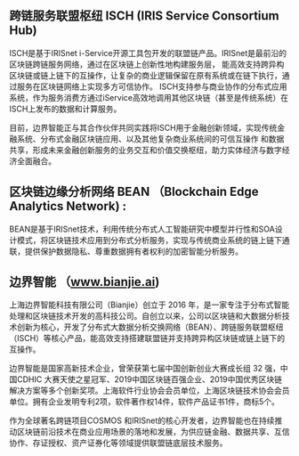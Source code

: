 ## 跨链服务联盟枢纽 ISCH (IRIS Service Consortium Hub) 

ISCH是基于IRISnet i-Service开源工具包开发的联盟链产品。IRISnet是最前沿的区块链跨链服务网络，通过在区块链上创新性地构建服务层，
能高效支持跨异构区块链或链上链下的互操作，让复杂的商业逻辑保留在原有系统或在链下执行，通过服务在区块链网络上实现多方可信协作。
ISCH支持参与商业协作的分布式应用系统，作为服务消费方通过iService高效地调用其他区块链（甚至是传统系统）在ISCH上发布的数据和计算服务。

目前，边界智能正与其合作伙伴共同实践将ISCH用于金融创新领域，实现传统金融系统、分布式金融区块链应用、以及其他复杂商业系统间的可信互操作
和数据共享，形成未来金融创新服务的业务交互和价值交换枢纽，助力实体经济与数字经济全面融合。

## 区块链边缘分析网络 BEAN （Blockchain Edge Analytics Network) :

BEAN是基于IRISnet技术，利用传统分布式人工智能研究中模型并行性和SOA设计模式，将区块链技术应用到分布式分析服务，实现与传统商业系统的链上链下通联，提供保护数据隐私、尊重数据拥有者权利的加密智能分析服务。

## 边界智能 （www.bianjie.ai)

上海边界智能科技有限公司（Bianjie）创⽴于 2016 年，是⼀家专注于分布式智能处理和区块链技术开发的⾼科技公司。自创立以来，公司以区块链和⼤数据分析技术创新为核⼼，开发了分布式⼤数据分析交换网络（BEAN）、跨链服务联盟枢纽（ISCH）等核心产品，能高效支持搭建联盟链并支持跨异构区块链或链上链下的互操作。

边界智能是国家高新技术企业，曾荣获第七届中国创新创业⼤赛成⻓组 32 强，中国CDHIC 大赛天使之星冠军、2019中国区块链百强企业、2019中国优秀区块链解决方案等多个创新奖项。上海软件行业协会会员单位，上海区块链技术协会会员单位。拥有企业发明专利2项，软件著作权14件，软件产品证书1件，商标5个。

作为全球著名跨链项目COSMOS 和IRISnet的核⼼开发者，边界智能也在持续推动区块链前沿技术在商业应用场景的落地和发展，为供应链金融、数据共享、互信协作、存证授权、资产证券化等领域提供联盟链底层技术服务。
